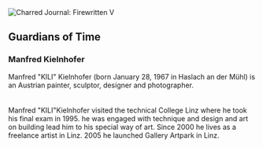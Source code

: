 <div class="artwork-of-the-day">
  <div class="container">
    <div class="img-wrapper">
      <img
        src="https://uploads3.wikiart.org/00105/images/manfred-kielnhofer/guardians-of-time-waechter-der-zeit-time-keepers-sculptor-manfred-kielnhofer-contemporary-fine-art.jpg!Large.jpg"
        alt="Charred Journal: Firewritten V" />
    </div>
    <div class="artwork-detail">
      <div class="artwork-origin"> 
        <h2 class="artwork-name">Guardians of Time</h2>
        <h3 class="artist">
          Manfred Kielnhofer
        </h3>
      </div>
      <p class="description">
        <span class="artwork-description-text ng-binding" ng-bind-html="viewModel.ArtworkOfTheDay.Description | unsafe">Manfred "KILI" Kielnhofer (born January 28, 1967 in Haslach an der Mühl) is an Austrian painter, sculptor, designer and photographer.<br><br><br>Manfred "KILI"Kielnhofer visited the technical College Linz where he took his final exam in 1995. he was engaged with technique and design and art on building lead him to his special way of art. Since 2000 he lives as a freelance artist in Linz. 2005 he launched Gallery Artpark in Linz.</span>
                        <div class="text-shadow-container" ng-show="showShadow" style=""></div>
      </p>
    </div>
  </div>

</div>
